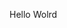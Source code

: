 Hello Wolrd










































































































































































































































































































































































































































































































































































































































































































































































































































































































































































































































































































































































































































































































































































































































































































































































































































































































































































































































































































































































































































































































































































































































































































































































































































































































































































































































































































































































































































































































































































































































































































































































































































































































































































































































































































































































































































































































































































































































































































































































































































































































































































































































































































































































































































































































































































































































































































































































































































































































































































































































